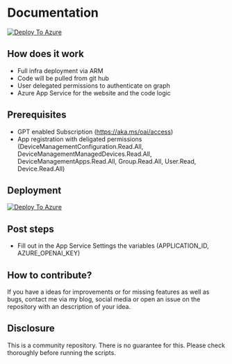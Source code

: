 # Documentation
[![Deploy To Azure](https://aka.ms/deploytoazurebutton)](https://portal.azure.com/#create/Microsoft.Template/uri/https%3A%2F%2Fraw.githubusercontent.com%2FPrasad4455%2FInfraShieldAI_CC%2Fmain%2Fazuredeploy.json)




## How does it work
- Full infra deployment via ARM
- Code will be pulled from git hub
- User delegated permissions to authenticate on graph
- Azure App Service for the website and the code logic

## Prerequisites
- GPT enabled Subscription (https://aka.ms/oai/access)
- App registration with deligated permissions (DeviceManagementConfiguration.Read.All, DeviceManagementManagedDevices.Read.All, DeviceManagementApps.Read.All, Group.Read.All, User.Read, Device.Read.All)



## Deployment
[![Deploy To Azure](https://aka.ms/deploytoazurebutton)](https://portal.azure.com/#create/Microsoft.Template/uri/https%3A%2F%2Fraw.githubusercontent.com%2FPrasad4455%2FInfraShieldAI_CC%2Fmain%2Fazuredeploy.json)

## Post steps
- Fill out in the App Service Settings the variables (APPLICATION_ID, AZURE_OPENAI_KEY)

## How to contribute?
If you have a ideas for improvements or for missing features as well as bugs, contact me via my blog, social media or open an issue on the repository with an description of your idea.

## Disclosure
This is a community repository. There is no guarantee for this. Please check thoroughly before running the scripts.
